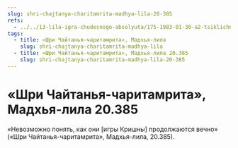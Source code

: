 ```yaml
---
slug: shri-chajtanya-charitamrita-madhya-lila-20-385
refs:
  - ../../13-lila-igra-chudesnogo-absolyuta/175-1983-01-30-a2-tsiklichnyj-harakter-krishna-lily.md
tags:
  - title: «Шри Чайтанья-чаритамрита», Мадхья-лила
    slug: shri-chajtanya-charitamrita-madhya-lila
  - title: «Шри Чайтанья-чаритамрита», Мадхья-лила 20.385
    slug: shri-chajtanya-charitamrita-madhya-lila-20-385
---
```


# «Шри Чайтанья-чаритамрита», Мадхья-лила 20.385

«Невозможно понять, как они [игры Кришны] продолжаются вечно» («Шри Чайтанья-чаритамрита», Мадхья-лила, 20.385).

